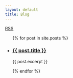 ```yaml
---
layout: default
title: Blog
---
```


<a href="/feed.xml">RSS</a>

<ul class="site-ul">
  {% for post in site.posts %}
    <li>
      <h3 class="title"><a href="{{ post.url }}">{{ post.title }}</a></h3>
      <p>{{ post.excerpt }}</p>
    </li>
  {% endfor %}
</ul>